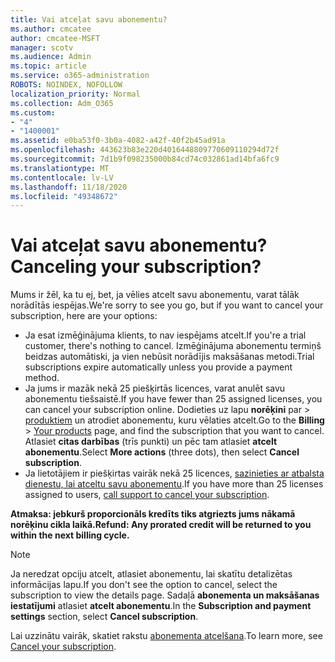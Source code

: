 ```yaml
---
title: Vai atceļat savu abonementu?
ms.author: cmcatee
author: cmcatee-MSFT
manager: scotv
ms.audience: Admin
ms.topic: article
ms.service: o365-administration
ROBOTS: NOINDEX, NOFOLLOW
localization_priority: Normal
ms.collection: Adm_O365
ms.custom:
- "4"
- "1400001"
ms.assetid: e0ba53f0-3b0a-4082-a42f-40f2b45ad91a
ms.openlocfilehash: 443623b83e220d4016448809770609110294d72f
ms.sourcegitcommit: 7d1b9f098235000b84cd74c032861ad14bfa6fc9
ms.translationtype: MT
ms.contentlocale: lv-LV
ms.lasthandoff: 11/18/2020
ms.locfileid: "49348672"
---
```

# <a name="canceling-your-subscription"></a><span data-ttu-id="3215d-102">Vai atceļat savu abonementu?</span><span class="sxs-lookup"><span data-stu-id="3215d-102">Canceling your subscription?</span></span>

<span data-ttu-id="3215d-103">Mums ir žēl, ka tu ej, bet, ja vēlies atcelt savu abonementu, varat tālāk norādītās iespējas.</span><span class="sxs-lookup"><span data-stu-id="3215d-103">We're sorry to see you go, but if you want to cancel your subscription, here are your options:</span></span>
  
- <span data-ttu-id="3215d-104">Ja esat izmēģinājuma klients, to nav iespējams atcelt.</span><span class="sxs-lookup"><span data-stu-id="3215d-104">If you're a trial customer, there's nothing to cancel.</span></span> <span data-ttu-id="3215d-105">Izmēģinājuma abonementu termiņš beidzas automātiski, ja vien nebūsit norādījis maksāšanas metodi.</span><span class="sxs-lookup"><span data-stu-id="3215d-105">Trial subscriptions expire automatically unless you provide a payment method.</span></span>
- <span data-ttu-id="3215d-106">Ja jums ir mazāk nekā 25 piešķirtās licences, varat anulēt savu abonementu tiešsaistē.</span><span class="sxs-lookup"><span data-stu-id="3215d-106">If you have fewer than 25 assigned licenses, you can cancel your subscription online.</span></span> <span data-ttu-id="3215d-107">Dodieties uz lapu **norēķini** par \> [produktiem](https://go.microsoft.com/fwlink/p/?linkid=842054) un atrodiet abonementu, kuru vēlaties atcelt.</span><span class="sxs-lookup"><span data-stu-id="3215d-107">Go to the **Billing** \> [Your products](https://go.microsoft.com/fwlink/p/?linkid=842054) page, and find the subscription that you want to cancel.</span></span> <span data-ttu-id="3215d-108">Atlasiet **citas darbības** (trīs punkti) un pēc tam atlasiet **atcelt abonementu**.</span><span class="sxs-lookup"><span data-stu-id="3215d-108">Select **More actions** (three dots), then select **Cancel subscription**.</span></span>
- <span data-ttu-id="3215d-109">Ja lietotājiem ir piešķirtas vairāk nekā 25 licences, [sazinieties ar atbalsta dienestu, lai atceltu savu abonementu](https://docs.microsoft.com/microsoft-365/admin/contact-support-for-business-products?view=o365-worldwide).</span><span class="sxs-lookup"><span data-stu-id="3215d-109">If you have more than 25 licenses assigned to users, [call support to cancel your subscription](https://docs.microsoft.com/microsoft-365/admin/contact-support-for-business-products?view=o365-worldwide).</span></span>
  
<span data-ttu-id="3215d-110">**Atmaksa: jebkurš proporcionāls kredīts tiks atgriezts jums nākamā norēķinu cikla laikā.**</span><span class="sxs-lookup"><span data-stu-id="3215d-110">**Refund: Any prorated credit will be returned to you within the next billing cycle.**</span></span>

> [!NOTE]
> <span data-ttu-id="3215d-111">Ja neredzat opciju atcelt, atlasiet abonementu, lai skatītu detalizētas informācijas lapu.</span><span class="sxs-lookup"><span data-stu-id="3215d-111">If you don't see the option to cancel, select the subscription to view the details page.</span></span> <span data-ttu-id="3215d-112">Sadaļā **abonementa un maksāšanas iestatījumi** atlasiet **atcelt abonementu**.</span><span class="sxs-lookup"><span data-stu-id="3215d-112">In the **Subscription and payment settings** section, select **Cancel subscription**.</span></span>

<span data-ttu-id="3215d-113">Lai uzzinātu vairāk, skatiet rakstu [abonementa atcelšana](https://docs.microsoft.com/microsoft-365/commerce/subscriptions/cancel-your-subscription).</span><span class="sxs-lookup"><span data-stu-id="3215d-113">To learn more, see [Cancel your subscription](https://docs.microsoft.com/microsoft-365/commerce/subscriptions/cancel-your-subscription).</span></span>